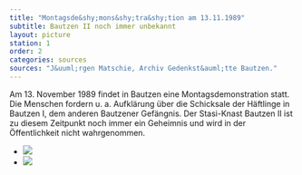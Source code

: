 ```yaml
---
title: "Montagsde&shy;mons&shy;tra&shy;tion am 13.11.1989"
subtitle: Bautzen II noch immer unbekannt
layout: picture
station: 1
order: 2
categories: sources
sources: "J&uuml;rgen Matschie, Archiv Gedenkst&auml;tte Bautzen."
---
```

Am 13. November 1989 findet in Bautzen eine Montagsdemonstration statt. Die Menschen fordern u. a. Aufkl&auml;rung &uuml;ber die Schicksale der H&auml;ftlinge in Bautzen I, dem anderen Bautzener Gef&auml;ngnis. Der Stasi-Knast Bautzen II ist zu diesem Zeitpunkt noch immer ein Geheimnis und wird in der &Ouml;ffentlichkeit nicht wahrgenommen. 

<ul class="carousel">
	<li><a href="{{ site.url }}/assets/station-photos/1_A_BautzenerBuerger_Quelle_Montagsdemo2_13-11-1989_JuergenMatschie.jpg" data-lightbox="gallery-1"><img src="{{ site.url }}/assets/station-photos/1_A_BautzenerBuerger_Quelle_Montagsdemo2_13-11-1989_JuergenMatschie.jpg"></a></li>
	<li><a href="{{ site.url }}/assets/station-photos/1_A_BautzenerBuerger_Quelle_Montagsdemo13-11-1989_JuergenMatschie.jpg" data-lightbox="gallery-1"><img src="{{ site.url }}/assets/station-photos/1_A_BautzenerBuerger_Quelle_Montagsdemo13-11-1989_JuergenMatschie.jpg"></a></li>
</ul>